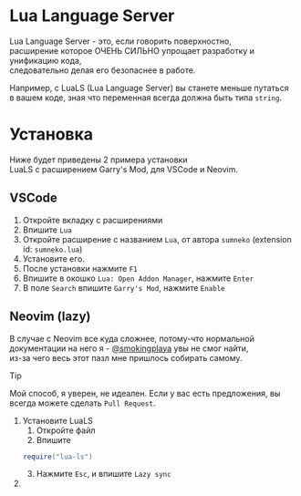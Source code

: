 # Lua Language Server
Lua Language Server - это, если говорить поверхностно,\
расширение которое ОЧЕНЬ СИЛЬНО упрощает разработку и унификацию кода,\
следовательно делая его безопаснее в работе.

Например, с LuaLS (Lua Language Server) вы станете меньше путаться\
в вашем коде, зная что переменная всегда должна быть типа ``string``.

# Установка
Ниже будет приведены 2 примера установки\
LuaLS с расширением Garry's Mod, для VSCode и Neovim.

## VSCode
1. Откройте вкладку с расширениями
2. Впишите ``Lua``
3. Откройте расширение с названием ``Lua``, от автора ``sumneko`` (extension id: ``sumneko.lua``)
4. Установите его.
5. После установки нажмите ``F1``
6. Впишите в окошко ``Lua: Open Addon Manager``, нажмите ``Enter``
7. В поле ``Search`` впишите ``Garry's Mod``, нажмите ``Enable``

## Neovim (lazy)
В случае с Neovim все куда сложнее, потому-что нормальной\
документации на него я - [@smokingplaya](https://github.com/smokingplaya) увы не смог найти,\
из-за чего весь этот пазл мне пришлось собирать самому.

> [!TIP]
> Мой способ, я уверен, не идеален.
> Если у вас есть предложения, вы всегда можете сделать ``Pull Request``.

1. Установите LuaLS
    1. Откройте файл
    2. Впишите
    ```lua
    require("lua-ls")
    ```
    3. Нажмите ``Esc``, и впишите ``Lazy sync``
2. 